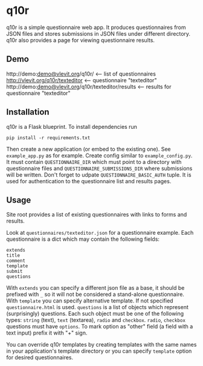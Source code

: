 # q10r

q10r is a simple questionnaire web app. It produces questionnaires
from JSON files and stores submissions in JSON files under different
directory. q10r also provides a page for viewing questionnaire
results.

## Demo

http://demo:demo@vlevit.org/q10r/ <-- list of questionnaires  
http://vlevit.org/q10r/texteditor <-- questionnaire "texteditor"  
http://demo:demo@vlevit.org/q10r/texteditor/results <-- results for
questionnaire "texteditor"

## Installation

q10r is a Flask blueprint. To install dependencies run

    pip install -r requirements.txt

Then create a new application (or embed to the existing one). See
`example_app.py` as for example. Create config similar to
`example_config.py`. It must contain `QUESTIONNAIRE_DIR` which must
point to a directory with questionnaire files and
`QUESTIONNAIRE_SUBMISSIONS_DIR` where submissions will be written.
Don't forget to udpate `QUESTIONNAIRE_BASIC_AUTH` tuple. It is used
for authentication to the questionnaire list and results pages.

## Usage

Site root provides a list of existing questionnaires with links to
forms and results.

Look at `questionnaires/texteditor.json` for a questionnaire example.
Each questionnaire is a dict which may contain the following fields:

    extends
    title
    comment
    template
    submit
    questions

With `extends` you can specify a different json file as a base, it
should be prefixed with `_` so it will not be considered a stand-alone
questionnaire. With `template` you can specify alternative template.
If not specified `questionnaire.html` is used. `questions` is a list
of objects which represent (surprisingly) questions. Each such object
must be one of the following types: `string` (text), `text`
(textarea), `radio` and `checkbox`. `radio`, `checkbox` questions must
have `options`. To mark option as "other" field (a field with a text
input) prefix it with "+" sign.

You can override q10r templates by creating templates with the same
names in your application's template directory or you can specify
`template` option for desired questionnaires.
